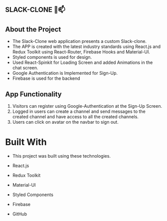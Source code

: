 ## SLACK-CLONE 👥📫

## About the Project

* The Slack-Clone web application presents a custom Slack-clone.
* The APP is created with the latest industry standards using React.js and Redux Toolkit using React-Router, Firebase Hooks and Material-UI.
* Styled components is used for design.
* Used React-Spinkit for Loading Screen and added Animations in the chat screen.
* Google Authentication is Implemented for Sign-Up.
* Firebase is used for the backend

## App Functionality

1. Visitors can register using Google-Authentication at the Sign-Up Screen.
2. Logged in users can create a channel and send messages to the created channel and have access to all the created channels.
3. Users can click on avatar on the navbar to sign out.

# Built With
- This project was built using these technologies.

- React.js
- Redux Toolkit
- Material-UI
- Styled Components
- Firebase
- GitHub